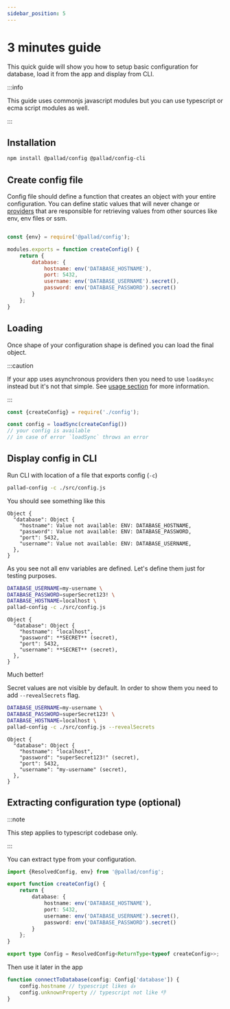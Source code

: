 ```yaml
---
sidebar_position: 5
---
```


# 3 minutes guide

This quick guide will show you how to setup basic configuration for database, load it from the app and display from CLI.

:::info

This guide uses commonjs javascript modules but you can use typescript or ecma script modules as well.

:::

## Installation

```bash npm2yarn
npm install @pallad/config @pallad/config-cli
```

## Create config file

Config file should define a function that creates an object with your entire configuration. You can define static values
that will never change or [providers](./providers) that are responsible for retrieving values from other sources like
env, env files or ssm.

```js title="/src/config.js"

const {env} = require('@pallad/config');

modules.exports = function createConfig() {
    return {
        database: {
            hostname: env('DATABASE_HOSTNAME'),
            port: 5432,
            username: env('DATABASE_USERNAME').secret(),
            password: env('DATABASE_PASSWORD').secret()
        }
    };
}
```

## Loading

Once shape of your configuration shape is defined you can load the final object.

:::caution

If your app uses asynchronous providers then you need to use `loadAsync` instead but it's not that simple.
See [usage section](./usage#loading-configuration) for more information.

:::


```js title="/src/app.js"
const {createConfig} = require('./config');

const config = loadSync(createConfig())
// your config is available
// in case of error `loadSync` throws an error
```

## Display config in CLI

Run CLI with location of a file that exports config (`-c`)

```bash
pallad-config -c ./src/config.js
```

You should see something like this

```shell
Object {
  "database": Object {
    "hostname": Value not available: ENV: DATABASE_HOSTNAME,
    "password": Value not available: ENV: DATABASE_PASSWORD,
    "port": 5432,
    "username": Value not available: ENV: DATABASE_USERNAME,
  },
}
```

As you see not all env variables are defined. Let's define them just for testing purposes.

```bash
DATABASE_USERNAME=my-username \
DATABASE_PASSWORD=superSecret123! \
DATABASE_HOSTNAME=localhost \
pallad-config -c ./src/config.js
```

```shell
Object {
  "database": Object {
    "hostname": "localhost",
    "password": **SECRET** (secret),
    "port": 5432,
    "username": **SECRET** (secret),
  },
}
```

Much better!

Secret values are not visible by default. In order to show them you need to add `--revealSecrets` flag.

```bash
DATABASE_USERNAME=my-username \
DATABASE_PASSWORD=superSecret123! \
DATABASE_HOSTNAME=localhost \
pallad-config -c ./src/config.js --revealSecrets
```

```shell
Object {
  "database": Object {
    "hostname": "localhost",
    "password": "superSecret123!" (secret),
    "port": 5432,
    "username": "my-username" (secret),
  },
}
```

## Extracting configuration type (optional)

:::note

This step applies to typescript codebase only.

:::

You can extract type from your configuration.

```ts title="/src/config.ts"
import {ResolvedConfig, env} from '@pallad/config';

export function createConfig() {
    return {
        database: {
            hostname: env('DATABASE_HOSTNAME'),
            port: 5432,
            username: env('DATABASE_USERNAME').secret(),
            password: env('DATABASE_PASSWORD').secret()
        }
    };
}

export type Config = ResolvedConfig<ReturnType<typeof createConfig>>;
```

Then use it later in the app
```ts
function connectToDatabase(config: Config['database']) {
    config.hostname // typescript likes 👍
    config.unknownProperty // typescript not like 👎
}
```
